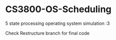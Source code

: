 # CS3800-OS-Scheduling
5 state processing operating system simulation :3

Check Restructure branch for final code
